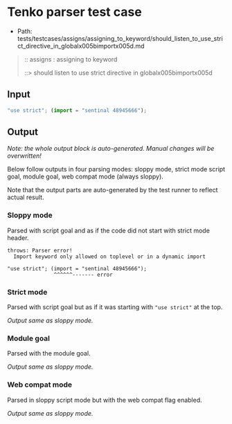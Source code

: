 # Tenko parser test case

- Path: tests/testcases/assigns/assigning_to_keyword/should_listen_to_use_strict_directive_in_globalx005bimportx005d.md

> :: assigns : assigning to keyword
>
> ::> should listen to use strict directive in globalx005bimportx005d

## Input

`````js
"use strict"; (import = "sentinal 48945666");
`````

## Output

_Note: the whole output block is auto-generated. Manual changes will be overwritten!_

Below follow outputs in four parsing modes: sloppy mode, strict mode script goal, module goal, web compat mode (always sloppy).

Note that the output parts are auto-generated by the test runner to reflect actual result.

### Sloppy mode

Parsed with script goal and as if the code did not start with strict mode header.

`````
throws: Parser error!
  Import keyword only allowed on toplevel or in a dynamic import

"use strict"; (import = "sentinal 48945666");
               ^^^^^^------- error
`````

### Strict mode

Parsed with script goal but as if it was starting with `"use strict"` at the top.

_Output same as sloppy mode._

### Module goal

Parsed with the module goal.

_Output same as sloppy mode._

### Web compat mode

Parsed in sloppy script mode but with the web compat flag enabled.

_Output same as sloppy mode._
